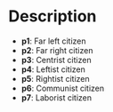 # Description

- **p1**: Far left citizen
- **p2**: Far right citizen
- **p3**: Centrist citizen
- **p4**: Leftist citizen
- **p5**: Rightist citizen
- **p6**: Communist citizen
- **p7**: Laborist citizen
